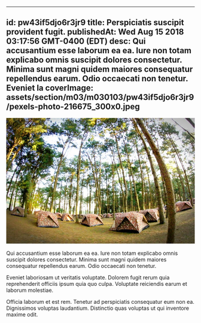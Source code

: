 
---
id: pw43if5djo6r3jr9
title: Perspiciatis suscipit provident fugit.
publishedAt: Wed Aug 15 2018 03:17:56 GMT-0400 (EDT)
desc: Qui accusantium esse laborum ea ea. Iure non totam explicabo omnis suscipit dolores consectetur. Minima sunt magni quidem maiores consequatur repellendus earum. Odio occaecati non tenetur. Eveniet la
coverImage: assets/section/m03/m030103/pw43if5djo6r3jr9/pexels-photo-216675_300x0.jpeg
---

![image from pexels.com](assets/section/m03/m030103/pw43if5djo6r3jr9/pexels-photo-216675.jpeg)

Qui accusantium esse laborum ea ea. Iure non totam explicabo omnis suscipit dolores consectetur. Minima sunt magni quidem maiores consequatur repellendus earum. Odio occaecati non tenetur.
 
Eveniet laboriosam ut veritatis voluptate. Dolorem fugit rerum quia reprehenderit officiis ipsum quia quo culpa. Voluptate reiciendis earum et laborum molestiae.
 
Officia laborum et est rem. Tenetur ad perspiciatis consequatur eum non ea. Dignissimos voluptas laudantium. Distinctio quas voluptas ut qui inventore maxime odit.

